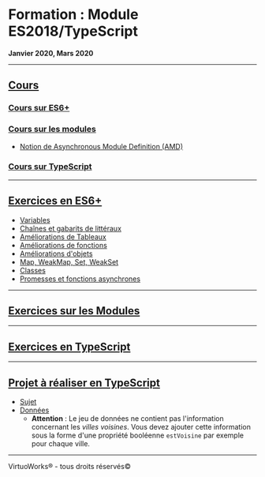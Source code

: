 # Formation : Module ES2018/TypeScript

__Janvier 2020, Mars 2020__

---

## [Cours](./cours)

### [Cours sur ES6+](./cours/es6)

### [Cours sur les modules](./cours/modules)

* [Notion de Asynchronous Module Definition (AMD)](./cours/modules/asynchronous-module-definition)

### [Cours sur TypeScript](./cours/typescript)

---

## [Exercices en ES6+](./exercices/es6)

* [Variables](./exercices/es6/Variables)
* [Chaînes et gabarits de littéraux](./exercices/es6/Chaînes%20et%20gabarits%20de%20littéraux)
* [Améliorations de Tableaux](./exercices/es6/Améliorations%20de%20Tableaux)
* [Améliorations de fonctions](./exercices/es6/Améliorations%20de%20fonctions)
* [Améliorations d'objets](./exercices/es6/Améliorations%20d'objets)
* [Map, WeakMap, Set, WeakSet](./esexercices/es6/Map,%20WeakMap,%20Set,%20WeakSet)
* [Classes](./exercices/es6/Classes)
* [Promesses et fonctions asynchrones](./exercices/es6/Promesses%20et%20fonctions%20asynchrones)

---

## [Exercices sur les Modules](./exercices/modules)

---

## [Exercices en TypeScript](./exercices/typescript)

---

## [Projet à réaliser en TypeScript](./projet)

* [Sujet](./projet/Cahier%20des%20Charges.pdf)
* [Données](./projet/distances/json)
    * __Attention__ : Le jeu de données ne contient pas l'information concernant les *villes voisines*. Vous devez ajouter cette information sous la forme d'une propriété booléenne `estVoisine` par exemple pour chaque ville.

---

VirtuoWorks® - tous droits réservés©